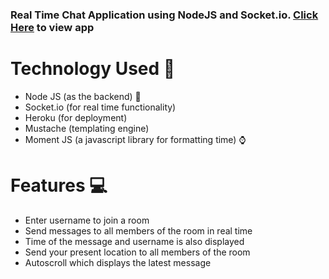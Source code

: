 ### Real Time Chat Application using NodeJS and Socket.io.   [Click Here](https://udeshya-real-time-chat-app.herokuapp.com) to view app

# Technology Used 🧪
  - Node JS (as the backend) 🔧
  - Socket.io (for real time functionality)
  - Heroku (for deployment)
  - Mustache (templating engine)
  - Moment JS (a javascript library for formatting time) ⌚
  
# Features 💻
  - Enter username to join a room
  - Send messages to all members of the room in real time
  - Time of the message and username is also displayed
  - Send your present location to all members of the room
  - Autoscroll which displays the latest message
